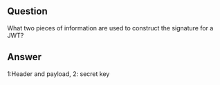 ## Question

What two pieces of information are used to construct the signature for a JWT?

## Answer

1:Header and payload,
2: secret key
